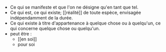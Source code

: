 - Ce qui se manifeste et que l'on ne désigne qu'en tant que tel.
- Ce qui est, ce qui existe; [[réalité]] de toute espèce, envisagée indépendamment de la durée.
- Ce qui existe à titre d'appartenance à quelque chose ou à quelqu'un, ce qui concerne quelque chose ou quelqu'un.
- peut être :
	- [[en soi]]
	- pour soi